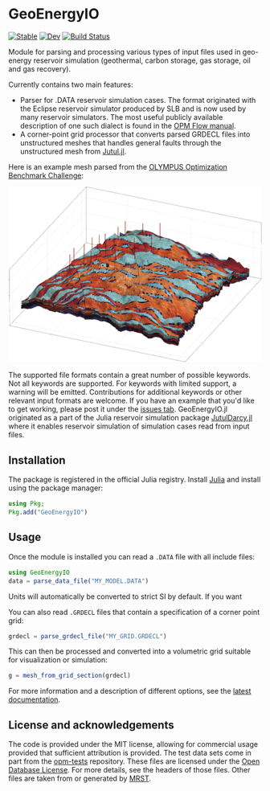 # GeoEnergyIO

[![Stable](https://img.shields.io/badge/docs-stable-blue.svg)](https://sintefmath.github.io/GeoEnergyIO.jl/stable/)
[![Dev](https://img.shields.io/badge/docs-dev-blue.svg)](https://sintefmath.github.io/GeoEnergyIO.jl/dev/)
[![Build Status](https://github.com/sintefmath/GeoEnergyIO.jl/actions/workflows/CI.yml/badge.svg?branch=main)](https://github.com/sintefmath/GeoEnergyIO.jl/actions/workflows/CI.yml?query=branch%3Amain)

Module for parsing and processing various types of input files used in geo-energy reservoir simulation (geothermal, carbon storage, gas storage, oil and gas recovery).

Currently contains two main features:

- Parser for .DATA reservoir simulation cases. The format originated with the Eclipse reservoir simulator produced by SLB and is now used by many reservoir simulators. The most useful publicly available description of one such dialect is found in the [OPM Flow manual](https://opm-project.org/?page_id=955).
- A corner-point grid processor that converts parsed GRDECL files into unstructured meshes that handles general faults through the unstructured mesh from [Jutul.jl](https://github.com/sintefmath/Jutul.jl).

Here is an example mesh parsed from the [OLYMPUS Optimization Benchmark Challenge](https://doi.org/10.1007/s10596-020-10003-4):

![image](docs/src/assets/olympus_small.gif)


The supported file formats contain a great number of possible keywords. Not all keywords are supported. For keywords with limited support, a warning will be emitted. Contributions for additional keywords or other relevant input formats are welcome. If you have an example that you'd like to get working, please post it under the [issues tab](https://github.com/sintefmath/GeoEnergyIO.jl/issues). GeoEnergyIO.jl originated as a part of the Julia reservoir simulation package [JutulDarcy.jl](https://github.com/sintefmath/JutulDarcy.jl) where it enables reservoir simulation of simulation cases read from input files.

## Installation
The package is registered in the official Julia registry. Install [Julia](https://julialang.org/) and install using the package manager:
```julia
using Pkg;
Pkg.add("GeoEnergyIO")
```
## Usage
Once the module is installed you can read a `.DATA` file with all include files:
```julia
using GeoEnergyIO
data = parse_data_file("MY_MODEL.DATA")
```
Units will automatically be converted to strict SI by default. If you want 

You can also read `.GRDECL` files that contain a specification of a corner point grid:
```julia
grdecl = parse_grdecl_file("MY_GRID.GRDECL")
```
This can then be processed and converted into a volumetric grid suitable for visualization or simulation:
```julia
g = mesh_from_grid_section(grdecl)
```
For more information and a description of different options, see the [latest documentation](https://sintefmath.github.io/GeoEnergyIO.jl/dev/).

## License and acknowledgements

The code is provided under the MIT license, allowing for commercial usage provided that sufficient attribution is provided. The test data sets come in part from the [opm-tests](https://github.com/opm/opm-tests) repository. These files are licensed under the [Open Database License](http://opendatacommons.org/licenses/odbl/1.0/). For more details, see the headers of those files. Other files are taken from or generated by [MRST](https://mrst.no/).
